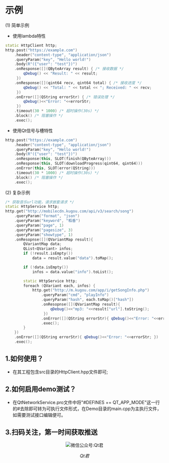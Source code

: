 # 示例
(1) 简单示例
* 使用lambda特性
```cpp
static HttpClient http;
http.post("https://example.com")
    .header("content-type", "application/json")
    .queryParam("key", "Hello world!")
    .body(R"({"user": "test"})")
    .onResponse([](QByteArray result) { /* 接收数据 */
        qDebug() << "Result: " << result;
     })
    .onResponse([](qint64 recv, qint64 total) { /* 接收进度 */
        qDebug() << "Total: " << total << "; Received: " << recv;
     })
    .onError([](QString errorStr) { /* 错误处理 */
        qDebug()<<"Error: "<<errorStr;
     })
    .timeout(30 * 1000) /* 超时操作(30s) */
    .block() /* 阻塞操作 */
    .exec();
```

* 使用Qt信号与槽特性
```cpp
http.post("https://example.com")
    .header("content-type", "application/json")
    .queryParam("key", "Hello world!")
    .body(R"({"user": "test"})")
    .onResponse(this, SLOT(finish(QByteArray)))
    .onResponse(this, SLOT(downloadProgress(qint64, qint64)))
    .onError(this, SLOT(error(QString)))
    .timeout(30 * 1000) /* 超时操作(30s) */
    .block() /* 阻塞操作 */
    .exec();
```

(2) 复杂示例
```cpp
/* 获取音乐url功能，请求嵌套请求 */
static HttpService http;
http.get("http://mobilecdn.kugou.com/api/v3/search/song")
    .queryParam("format", "json")
    .queryParam("keyword", "稻香")
    .queryParam("page", 1)
    .queryParam("pagesize", 3)
    .queryParam("showtype", 1)
    .onResopnse([](QVariantMap result){
        QVariantMap data;
        QList<QVariant> infos;
        if (!result.isEmpty())
            data = result.value("data").toMap();

        if (!data.isEmpty())
            infos = data.value("info").toList();

        static HttpService http;
        foreach (QVariant each, infos) {
            http.get("http://m.kugou.com/app/i/getSongInfo.php")
                .queryParam("cmd", "playInfo")
                .queryParam("hash", each.toMap()["hash"])
                .onResopnse([](QVariantMap result){
                    qDebug()<<"mp3: "<<result["url"].toString();
                 })
                .onError([](QString errorStr){ qDebug()<<"Error: "<<errorStr; })
                .exec();
        }
    })
    .onError([](QString errorStr){ qDebug()<<"Error: "<<errorStr; })
    .exec();
```
## 1.如何使用？
* 在其工程包含src目录的HttpClient.hpp文件即可;

## 2.如何启用demo测试？
* 在QtNetworkService.pro文件中将"#DEFINES += QT_APP_MODE"这一行的#去除即可转为可执行文件形式，在Demo目录的main.cpp为主执行文件，如需要测试接口编辑便可。

## 3.扫码关注，第一时间获取推送
<p align="center">
  <img src="http://www.qtbig.com/about/index/my_qrcode.jpg" alt="微信公众号:Qt君">
  <p align="center"><em>Qt君</em></p>
</p>
